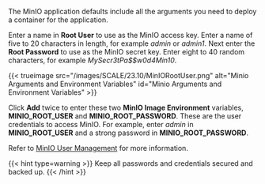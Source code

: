 &NewLine;

The MinIO application defaults include all the arguments you need to deploy a container for the application.

Enter a name in **Root User** to use as the MinIO access key. Enter a name of five to 20 characters in length, for example *admin* or *admin1*.
Next enter the **Root Password** to use as the MinIO secret key. Enter eight to 40 random characters, for example *MySecr3tPa$$w0d4Min10*.

{{< trueimage src="/images/SCALE/23.10/MinIORootUser.png" alt="Minio Arguments and Environment Variables" id="Minio Arguments and Environment Variables" >}}

Click **Add** twice to enter these two **MinIO Image Environment** variables, **MINIO_ROOT_USER** and **MINIO_ROOT_PASSWORD**.
These are the user credentials to access MinIO. For example, enter *admin* in **MINIO_ROOT_USER** and a strong password in **MINIO_ROOT_PASSWORD**.

Refer to [MinIO User Management](https://docs.min.io/minio/baremetal/security/minio-identity-management/user-management.html) for more information.

{{< hint type=warning >}}
Keep all passwords and credentials secured and backed up.
{{< /hint >}}
